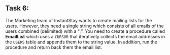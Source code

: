 ## Task 6:

The Marketing team of InstantStay wants to create mailing lists for the users. However, they need a single string which consists of all emails of the users combined (delimited) with a “;”. You need to create a procedure called **EmailList** which uses a `CURSOR` that iteratively collects the email addresses in the `USERS` table and appends them to the string value. In addition, run the procedure and return back them the email list.
